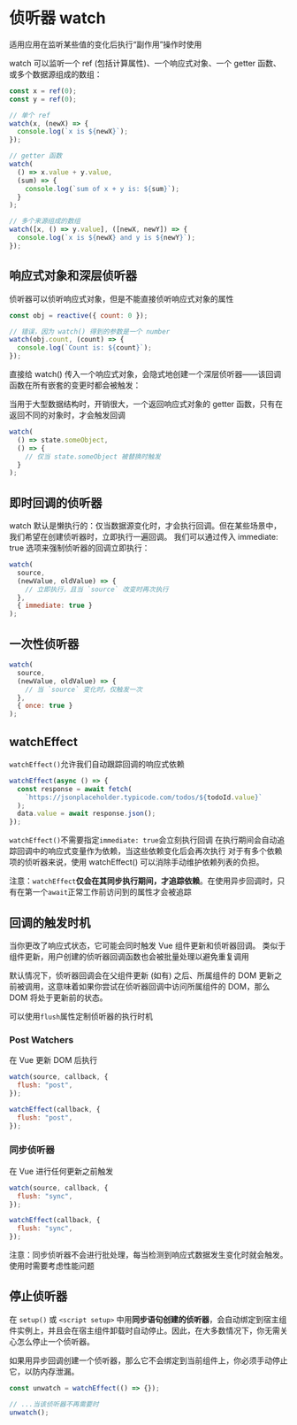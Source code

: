 # 侦听器 watch

适用应用在监听某些值的变化后执行“副作用”操作时使用

watch 可以监听一个 ref (包括计算属性)、一个响应式对象、一个 getter 函数、或多个数据源组成的数组：

```js
const x = ref(0);
const y = ref(0);

// 单个 ref
watch(x, (newX) => {
  console.log(`x is ${newX}`);
});

// getter 函数
watch(
  () => x.value + y.value,
  (sum) => {
    console.log(`sum of x + y is: ${sum}`);
  }
);

// 多个来源组成的数组
watch([x, () => y.value], ([newX, newY]) => {
  console.log(`x is ${newX} and y is ${newY}`);
});
```

## 响应式对象和深层侦听器

侦听器可以侦听响应式对象，但是不能直接侦听响应式对象的属性

```js
const obj = reactive({ count: 0 });

// 错误，因为 watch() 得到的参数是一个 number
watch(obj.count, (count) => {
  console.log(`Count is: ${count}`);
});
```

直接给 watch() 传入一个响应式对象，会隐式地创建一个深层侦听器——该回调函数在所有嵌套的变更时都会被触发：

当用于大型数据结构时，开销很大，一个返回响应式对象的 getter 函数，只有在返回不同的对象时，才会触发回调

```js
watch(
  () => state.someObject,
  () => {
    // 仅当 state.someObject 被替换时触发
  }
);
```

## 即时回调的侦听器

watch 默认是懒执行的：仅当数据源变化时，才会执行回调。但在某些场景中，我们希望在创建侦听器时，立即执行一遍回调。
我们可以通过传入 immediate: true 选项来强制侦听器的回调立即执行：

```js
watch(
  source,
  (newValue, oldValue) => {
    // 立即执行，且当 `source` 改变时再次执行
  },
  { immediate: true }
);
```

## 一次性侦听器

```js
watch(
  source,
  (newValue, oldValue) => {
    // 当 `source` 变化时，仅触发一次
  },
  { once: true }
);
```

## watchEffect

`watchEffect()`允许我们自动跟踪回调的响应式依赖

```js
watchEffect(async () => {
  const response = await fetch(
    `https://jsonplaceholder.typicode.com/todos/${todoId.value}`
  );
  data.value = await response.json();
});
```

`watchEffect()`不需要指定`immediate: true`会立刻执行回调
在执行期间会自动追踪回调中的响应式变量作为依赖，当这些依赖变化后会再次执行
对于有多个依赖项的侦听器来说，使用 watchEffect() 可以消除手动维护依赖列表的负担。

注意：`watchEffect`**仅会在其同步执行期间，才追踪依赖**。在使用异步回调时，只有在第一个`await`正常工作前访问到的属性才会被追踪

## 回调的触发时机

当你更改了响应式状态，它可能会同时触发 Vue 组件更新和侦听器回调。
类似于组件更新，用户创建的侦听器回调函数也会被批量处理以避免重复调用

默认情况下，侦听器回调会在父组件更新 (如有) 之后、所属组件的 DOM 更新之前被调用，这意味着如果你尝试在侦听器回调中访问所属组件的 DOM，那么 DOM 将处于更新前的状态。

可以使用`flush`属性定制侦听器的执行时机

### Post Watchers

在 Vue 更新 DOM 后执行

```js
watch(source, callback, {
  flush: "post",
});

watchEffect(callback, {
  flush: "post",
});
```

### 同步侦听器

在 Vue 进行任何更新之前触发

```js
watch(source, callback, {
  flush: "sync",
});

watchEffect(callback, {
  flush: "sync",
});
```

注意：同步侦听器不会进行批处理，每当检测到响应式数据发生变化时就会触发。使用时需要考虑性能问题

## 停止侦听器

在 `setup()` 或 `<script setup>` 中用**同步语句创建的侦听器**，会自动绑定到宿主组件实例上，并且会在宿主组件卸载时自动停止。因此，在大多数情况下，你无需关心怎么停止一个侦听器。

如果用异步回调创建一个侦听器，那么它不会绑定到当前组件上，你必须手动停止它，以防内存泄漏。

```js
const unwatch = watchEffect(() => {});

// ...当该侦听器不再需要时
unwatch();
```
